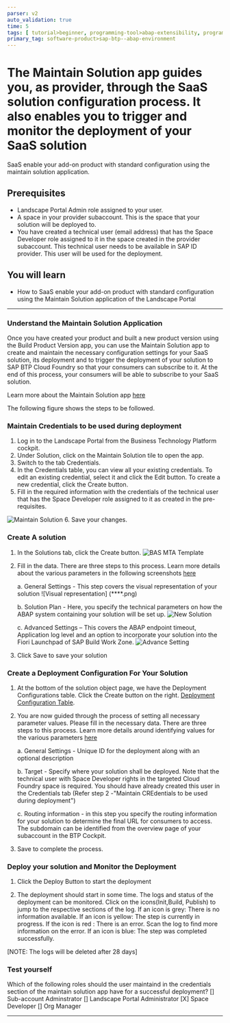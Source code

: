 ```yaml
---
parser: v2
auto_validation: true
time: 5
tags: [ tutorial>beginner, programming-tool>abap-extensibility, programming-tool>abap-development]
primary_tag: software-product>sap-btp--abap-environment
---
```


# The Maintain Solution app guides you, as provider, through the SaaS solution configuration process. It also enables you to trigger and monitor the deployment of your SaaS solution

<!-- description --> SaaS enable your add-on product with standard configuration using the maintain solution application.

## Prerequisites

- Landscape Portal Admin role assigned to your user.
- A space in your provider subaccount. This is the space that your solution will be deployed to.
- You have created a technical user (email address) that has the Space Developer role assigned to it in the space created in the provider subaccount. This technical user needs to be available in SAP ID provider. This user will be used for the deployment.

## You will learn

- How to SaaS enable your add-on product with standard configuration using the Maintain Solution application of the Landscape Portal

---

### Understand the Maintain Solution Application

Once you have created your product and built a new product version using the Build Product Version app, you can use the Maintain Solution app to create and maintain the necessary configuration settings for your SaaS solution, its deployment and to trigger the deployment of your solution to SAP BTP Cloud Foundry so that your consumers can subscribe to it. At the end of this process, your consumers will be able to subscribe to your SaaS solution.

Learn more about the Maintain Solution app [here](https://help.sap.com/docs/btp/sap-business-technology-platform/maintain-solution)

The following figure shows the steps to be followed.

### Maintain Credentials to be used during deployment

1. Log in to the Landscape Portal from the Business Technology Platform cockpit.
2. Under Solution, click on the Maintain Solution tile to open the app.
3. Switch to the tab Credentials.
4. In the Credentials table, you can view all your existing credentials. To edit an existing credential, select it and click the Edit button. To create a new credential, click the Create button.
5. Fill in the required information with the credentials of the technical user that has the Space Developer role assigned to it as created in the pre-requisites.

![Maintain Solution](maintainsolution.png)
6. Save your changes.

### Create A solution

1. In the Solutions tab, click the Create button.
![BAS MTA Template](BASMTA-Template.png)

2. Fill in the data. There are three steps to this process. Learn more details about the various parameters in the following screenshots [here](https://help.sap.com/docs/btp/sap-business-technology-platform/solutions)

    a. General Settings - This step covers the visual representation of your solution
![Visual representation] (****.png)

    b. Solution Plan - Here, you specify the technical parameters on how the ABAP system containing your solution will be set up.
![New Solution ](*****.png)

    c. Advanced Settings – This covers the ABAP endpoint timeout, Application log level and an option to incorporate your solution into the Fiori Launchpad of SAP Build Work Zone.
![Advance Setting](adv-setting.png)

3. Click Save to save your solution

### Create a Deployment Configuration For Your Solution

1. At the bottom of the solution object page, we have the Deployment Configurations table. Click the Create button on the right.
[Deployment Configuration Table](Config-table.png).

2. You are now guided through the process of setting all necessary parameter values. Please fill in the necessary data. There are three steps to this process. Learn more details around identifying values for the various parameters [here](https://help.sap.com/docs/btp/sap-business-technology-platform/credentials)

    a. General Settings - Unique ID for the deployment along with an optional description

    b. Target - Specify where your solution shall be deployed. Note that the technical user with Space Developer rights in the targeted Cloud Foundry space is required. You should have already created this user in the Credentials tab (Refer step 2 -"Maintain CREdentials to be used during deployment")

    c. Routing information - in this step you specify the routing information for your solution to determine the final URL for consumers to access.  The subdomain can be identified from the overview page of your subaccount in the BTP Cockpit.

3. Save to complete the process.

### Deploy your solution and Monitor the Deployment

1. Click the Deploy Button to start the deployment

2. The deployment should start in some time. The logs and status of the deployment can be monitored. Click on the icons(Init,Build, Publish) to jump to the respective sections of the log.
If an icon is grey: There is no information available.
If an icon is yellow: The step is currently in progress.
If the icon is red : There is an error. Scan the log to find more information on the error.
If an icon is blue: The step was completed successfully.

[NOTE: The logs will be deleted after 28 days]

### Test yourself

Which of the following roles should the user maintaind in the credentials section of the maintain solution app have for a successful deployment?
[] Sub-account Adminstrator
[] Landscape Portal Administrator
[X] Space Developer
[] Org Manager

---
